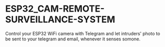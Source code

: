 # ESP32_CAM-REMOTE-SURVEILLANCE-SYSTEM
Control your ESP32 WiFi camera with Telegram and let intruders' photo to be sent to your telegram and email, whenever it senses somone.
